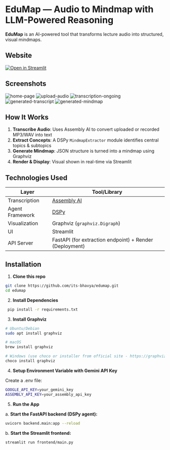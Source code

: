 # EduMap — Audio to Mindmap with LLM-Powered Reasoning

**EduMap** is an AI-powered tool that transforms lecture audio into structured, visual mindmaps. 

## Website

[![Open in Streamlit](https://static.streamlit.io/badges/streamlit_badge_black_white.svg)](https://edumap-ai.streamlit.app/)

## Screenshots

![home-page](https://github.com/user-attachments/assets/a3a5c969-9d78-41ee-b396-31163fe1d41d)
![upload-audio](https://github.com/user-attachments/assets/18045e90-c6ff-43c2-bcf0-6684b2277ba7)
![transcription-ongoing](https://github.com/user-attachments/assets/87000186-f99e-4fdb-9bc2-3bef6db9fee1)
![generated-transcript](https://github.com/user-attachments/assets/7185cae8-49a3-4e2f-8a33-664382234c10)
![generated-mindmap](https://github.com/user-attachments/assets/8e2231de-28f7-420d-8215-b192130c6ee8)


## How It Works
1. **Transcribe Audio**: Uses Assembly AI to convert uploaded or recorded MP3/WAV into text
2. **Extract Concepts**: A DSPy `MindmapExtractor` module identifies central topics & subtopics
3. **Generate Mindmap**: JSON structure is turned into a mindmap using Graphviz
4. **Render & Display**: Visual shown in real-time via Streamlit

## Technologies Used
| Layer            | Tool/Library                 |
|------------------|------------------------------|
| Transcription     | [Assembly AI](https://github.com/AssemblyAI/assemblyai-python-sdk) |
| Agent Framework   | [DSPy](https://github.com/stanfordnlp/dspy)         |
| Visualization     | Graphviz (`graphviz.Digraph`)                        |
| UI                | Streamlit                                          |
| API Server        | FastAPI (for extraction endpoint) + Render (Deployment)                 |

## Installation
1. **Clone this repo**

```bash
git clone https://github.com/its-bhavya/edumap.git
cd edumap
```

2. **Install Dependencies**

```bash
 pip install -r requirements.txt
```

3. **Install Graphviz**

```bash
# Ubuntu/Debian
sudo apt install graphviz

# macOS
brew install graphviz

# Windows (use choco or installer from official site - https://graphviz.org/download/)
choco install graphviz
```

4. **Setup Environment Variable with Gemini API Key**

Create a .env file:
```bash
GOOGLE_API_KEY=your_gemini_key
ASSEMBLY_API_KEY=your_assembly_api_key
```

5. **Run the App**

a. **Start the FastAPI backend (DSPy agent):**
   ```bash
   uvicorn backend.main:app --reload
   ````
b. **Start the Streamlit frontend:**
   ```bash
   streamlit run frontend/main.py
   ```


